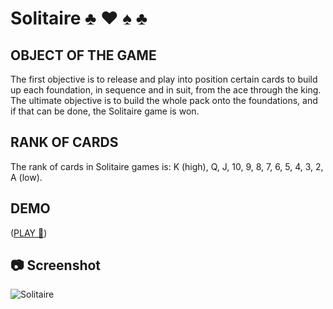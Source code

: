 # Solitaire ♣️ ♥️ ♠️ ♣ 

## OBJECT OF THE GAME
The first objective is to release and play into position certain cards to build up each foundation, in sequence and in suit, from the ace through the king. The ultimate objective is to build the whole pack onto the foundations, and if that can be done, the Solitaire game is won.

## RANK OF CARDS
The rank of cards in Solitaire games is: K (high), Q, J, 10, 9, 8, 7, 6, 5, 4, 3, 2, A (low).

## DEMO
([PLAY 🚀](https://gregoryannn.github.io/Solitaire/))

## 📷 Screenshot
![Solitaire](https://user-images.githubusercontent.com/32854050/158839518-2d57be30-9f82-4221-bef9-203153f28c06.png)
